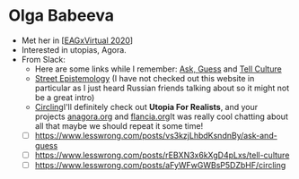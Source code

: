 # Olga Babeeva
- Met her in [[EAGxVirtual 2020]]
- Interested in utopias, Agora.
- From Slack:
    - Here are some links while I remember: [Ask, Guess](https://slack-redir.net/link?url=https%3A%2F%2Fwww.lesswrong.com%2Fposts%2Fvs3kzjLhbdKsndnBy%2Fask-and-guess) and [Tell Culture](https://slack-redir.net/link?url=https%3A%2F%2Fwww.lesswrong.com%2Fposts%2FrEBXN3x6kXgD4pLxs%2Ftell-culture)
    - [Street Epistemology](https://slack-redir.net/link?url=https%3A%2F%2Fstreetepistemology.com%2F) (I have not checked out this website in particular as I just heard Russian friends talking about so it might not be a great intro)
    - [Circling](https://slack-redir.net/link?url=https%3A%2F%2Fwww.lesswrong.com%2Fposts%2FaFyWFwGWBsP5DZbHF%2Fcircling)I'll definitely check out __Utopia For Realists__, and your projects [anagora.org](https://slack-redir.net/link?url=http%3A%2F%2Fanagora.org) and [flancia.org](https://slack-redir.net/link?url=http%3A%2F%2Fflancia.org)It was really cool chatting about all that maybe we should repeat it some time!
    - [ ] https://www.lesswrong.com/posts/vs3kzjLhbdKsndnBy/ask-and-guess
    - [ ] https://www.lesswrong.com/posts/rEBXN3x6kXgD4pLxs/tell-culture
    - [ ] https://www.lesswrong.com/posts/aFyWFwGWBsP5DZbHF/circling

[//begin]: # "Autogenerated link references for markdown compatibility"
[EAGxVirtual 2020]: eagxvirtual-2020 "EAGxVirtual 2020"
[//end]: # "Autogenerated link references"